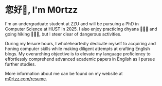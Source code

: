 # <Hello>您好👋, I'm M0rtzz</Hello>

I'm an undergraduate student at ZZU and will be pursuing a PhD in Computer Science at HUST in 2025. I also enjoy practicing dhyana 🧘🏻‍♂️ and going hiking 🚶🏻‍♂️, but I steer clear of dangerous activities.

During my leisure hours, I wholeheartedly dedicate myself to acquiring and honing computer skills while making diligent attempts at crafting English blogs. My overarching objective is to elevate my language proficiency to effortlessly comprehend advanced academic papers in English as I pursue further studies.

More information about me can be found on my website at [m0rtzz.com/resume](https://www.m0rtzz.com/resume).
